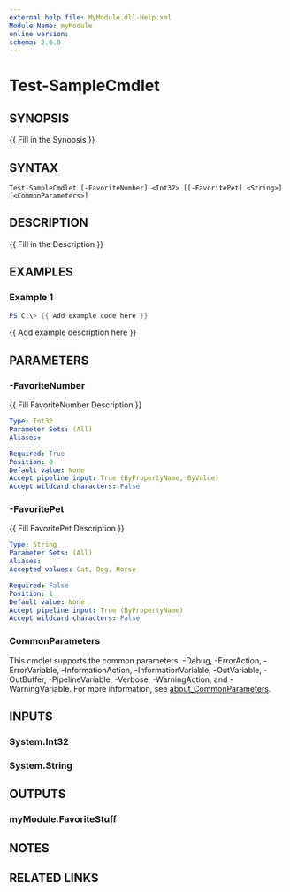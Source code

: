 ```yaml
---
external help file: MyModule.dll-Help.xml
Module Name: myModule
online version:
schema: 2.0.0
---
```


# Test-SampleCmdlet

## SYNOPSIS
{{ Fill in the Synopsis }}

## SYNTAX

```
Test-SampleCmdlet [-FavoriteNumber] <Int32> [[-FavoritePet] <String>] [<CommonParameters>]
```

## DESCRIPTION
{{ Fill in the Description }}

## EXAMPLES

### Example 1
```powershell
PS C:\> {{ Add example code here }}
```

{{ Add example description here }}

## PARAMETERS

### -FavoriteNumber
{{ Fill FavoriteNumber Description }}

```yaml
Type: Int32
Parameter Sets: (All)
Aliases:

Required: True
Position: 0
Default value: None
Accept pipeline input: True (ByPropertyName, ByValue)
Accept wildcard characters: False
```

### -FavoritePet
{{ Fill FavoritePet Description }}

```yaml
Type: String
Parameter Sets: (All)
Aliases:
Accepted values: Cat, Dog, Horse

Required: False
Position: 1
Default value: None
Accept pipeline input: True (ByPropertyName)
Accept wildcard characters: False
```

### CommonParameters
This cmdlet supports the common parameters: -Debug, -ErrorAction, -ErrorVariable, -InformationAction, -InformationVariable, -OutVariable, -OutBuffer, -PipelineVariable, -Verbose, -WarningAction, and -WarningVariable. For more information, see [about_CommonParameters](http://go.microsoft.com/fwlink/?LinkID=113216).

## INPUTS

### System.Int32

### System.String

## OUTPUTS

### myModule.FavoriteStuff

## NOTES

## RELATED LINKS
